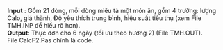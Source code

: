 **Input** : Gồm 21 dòng, mỗi dòng miêu tả một món ăn, gồm 4 trường: lượng Calo, giá thành, Độ yêu thích trung bình, hiệu suất tiêu thụ (xem File TMH.INP để hiểu rõ hơn).  
**Output**: Thực đơn cho 6 ngày (tối ưu theo hướng 2) (File TMH.OUT).  
File CalcF2.Pas chính là code.
